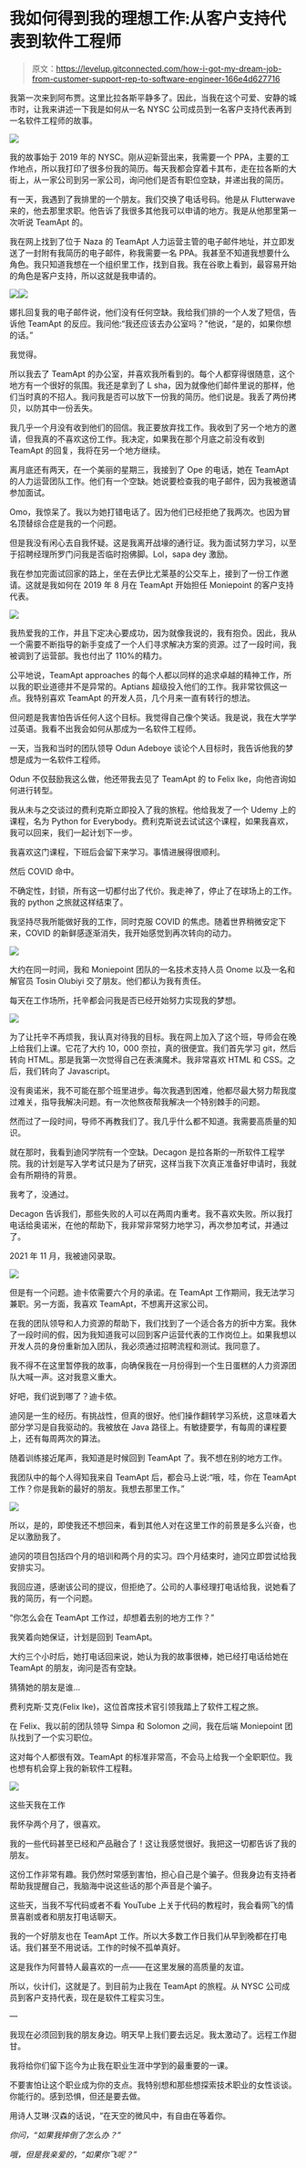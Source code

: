 # 我如何得到我的理想工作:从客户支持代表到软件工程师

> 原文：<https://levelup.gitconnected.com/how-i-got-my-dream-job-from-customer-support-rep-to-software-engineer-166e4d627716>

我第一次来到阿布贾。这里比拉各斯平静多了。因此，当我在这个可爱、安静的城市时，让我来讲述一下我是如何从一名 NYSC 公司成员到一名客户支持代表再到一名软件工程师的故事。

![](img/e1a99c1fb0b9c2ffa47ed263f9ccf031.png)

我的故事始于 2019 年的 NYSC。刚从迎新营出来，我需要一个 PPA，主要的工作地点，所以我打印了很多份我的简历。每天我都会穿着卡其布，走在拉各斯的大街上，从一家公司到另一家公司，询问他们是否有职位空缺，并递出我的简历。

有一天，我遇到了我排里的一个朋友。我们交换了电话号码。他是从 Flutterwave 来的，他去那里求职。他告诉了我很多其他我可以申请的地方。我是从他那里第一次听说 TeamApt 的。

我在网上找到了位于 Naza 的 TeamApt 人力运营主管的电子邮件地址，并立即发送了一封附有我简历的电子邮件，称我需要一名 PPA。我甚至不知道我想要什么角色。我只知道我想在一个组织里工作，找到自我。我在谷歌上看到，最容易开始的角色是客户支持，所以这就是我申请的。

![](img/8c7560d7e59a552eaf4abb805d8af277.png)![](img/3b1dadad23411b74a90ae1eaccff70c7.png)

娜扎回复我的电子邮件说，他们没有任何空缺。我给我们排的一个人发了短信，告诉他 TeamApt 的反应。我问他:“我还应该去办公室吗？”他说，“是的，如果你想的话。”

我觉得。

所以我去了 TeamApt 的办公室，并喜欢我所看到的。每个人都穿得很随意，这个地方有一个很好的氛围。我还是拿到了 L sha，因为就像他们邮件里说的那样，他们当时真的不招人。我问我是否可以放下一份我的简历。他们说是。我丢了两份拷贝，以防其中一份丢失。

我几乎一个月没有收到他们的回信。我正要放弃找工作。我收到了另一个地方的邀请，但我真的不喜欢这份工作。我决定，如果我在那个月底之前没有收到 TeamApt 的回复，我将在另一个地方继续。

离月底还有两天，在一个美丽的星期三，我接到了 Ope 的电话，她在 TeamApt 的人力运营团队工作。他们有一个空缺。她说要检查我的电子邮件，因为我被邀请参加面试。

Omo，我惊呆了。我以为她打错电话了。因为他们已经拒绝了我两次。也因为冒名顶替综合症是我的一个问题。

但是我没有闲心去自我怀疑。这是我离开战壕的通行证。我为面试努力学习，以至于招聘经理所罗门问我是否临时抱佛脚。Lol，sapa dey 激励。

我在参加完面试回家的路上，坐在去伊比尤莱基的公交车上，接到了一份工作邀请。这就是我如何在 2019 年 8 月在 TeamApt 开始担任 Moniepoint 的客户支持代表。

![](img/1eb16634dee3077675c7dfce01442ab0.png)

我热爱我的工作，并且下定决心要成功，因为就像我说的，我有抱负。因此，我从一个需要不断指导的新手变成了一个人们寻求解决方案的资源。过了一段时间，我被调到了运营部。我也付出了 110%的精力。

公平地说，TeamApt approaches 的每个人都以同样的追求卓越的精神工作，所以我的职业道德并不是异常的。Aptians 超级投入他们的工作。我非常钦佩这一点。我特别喜欢 TeamApt 的开发人员，几个月来一直有转行的想法。

但问题是我害怕告诉任何人这个目标。我觉得自己像个笑话。我是说，我在大学学过英语。我看不出我会如何从那成为一名软件工程师。

一天，当我和当时的团队领导 Odun Adeboye 谈论个人目标时，我告诉他我的梦想是成为一名软件工程师。

Odun 不仅鼓励我这么做，他还带我去见了 TeamApt 的 to Felix Ike，向他咨询如何进行转型。

我从未与之交谈过的费利克斯立即投入了我的旅程。他给我发了一个 Udemy 上的课程，名为 Python for Everybody。费利克斯说去试试这个课程，如果我喜欢，我可以回来，我们一起计划下一步。

我喜欢这门课程，下班后会留下来学习。事情进展得很顺利。

然后 COVID 命中。

不确定性，封锁，所有这一切都付出了代价。我走神了，停止了在球场上的工作。我的 python 之旅就这样结束了。

我坚持尽我所能做好我的工作，同时克服 COVID 的焦虑。随着世界稍微安定下来，COVID 的新鲜感逐渐消失，我开始感觉到再次转向的动力。

![](img/e71e7feede8a2923fe2ee2f36bf2e5b9.png)

大约在同一时间，我和 Moniepoint 团队的一名技术支持人员 Onome 以及一名和解官员 Tosin Olubiyi 交了朋友。他们都认为我有责任。

每天在工作场所，托辛都会问我是否已经开始努力实现我的梦想。

![](img/8e7dba3b28ae02a0a2d00bbe502dcffd.png)

为了让托辛不再烦我，我认真对待我的目标。我在网上加入了这个班，导师会在晚上给我们上课。它花了大约 10，000 奈拉，真的很便宜。我们首先学习 git，然后转向 HTML。那是我第一次觉得自己在表演魔术。我非常喜欢 HTML 和 CSS。之后，我们转向了 Javascript。

没有奥诺米，我不可能在那个班里进步。每次我遇到困难，他都尽最大努力帮我度过难关，指导我解决问题。有一次他熬夜帮我解决一个特别棘手的问题。

然而过了一段时间，导师不再教我们了。我几乎什么都不知道。我需要高质量的知识。

就在那时，我看到迪冈学院有一个空缺。Decagon 是拉各斯的一所软件工程学院。我的计划是写入学考试只是为了研究，这样当我下次真正准备好申请时，我就会有所期待的背景。

我考了，没通过。

Decagon 告诉我们，那些失败的人可以在两周内重考。我不喜欢失败。所以我打电话给奥诺米，在他的帮助下，我非常非常努力地学习，再次参加考试，并通过了。

2021 年 11 月，我被迪冈录取。

![](img/526710e30e5732542f2330537f13ac21.png)

但是有一个问题。迪卡侬需要六个月的承诺。在 TeamApt 工作期间，我无法学习兼职。另一方面，我喜欢 TeamApt，不想离开这家公司。

在我的团队领导和人力资源的帮助下，我们找到了一个适合各方的折中方案。我休了一段时间的假，因为我知道我可以回到客户运营代表的工作岗位上。如果我想以开发人员的身份重新加入团队，我必须通过招聘流程和测试。我同意了。

我不得不在这里暂停我的故事，向确保我在一月份得到一个生日蛋糕的人力资源团队大喊一声。这对我意义重大。

好吧，我们说到哪了？迪卡侬。

迪冈是一生的经历。有挑战性，但真的很好。他们操作翻转学习系统，这意味着大部分学习是自我驱动的。我被放在 Java 路径上。有敏捷要学，有每周的课程要上，还有每周两次的算法。

随着训练接近尾声，我知道是时候回到 TeamApt 了。我不想在别的地方工作。

我团队中的每个人得知我来自 TeamApt 后，都会马上说:“哦，哇，你在 TeamApt 工作？你是我新的最好的朋友。我想去那里工作。”

![](img/eca00c2232da9e68d8bfc56fdb4167c1.png)

所以，是的，即使我还不想回来，看到其他人对在这里工作的前景是多么兴奋，也足以激励我了。

迪冈的项目包括四个月的培训和两个月的实习。四个月结束时，迪冈立即尝试给我安排实习。

我回应道，感谢该公司的提议，但拒绝了。公司的人事经理打电话给我，说她看了我的简历，有一个问题。

“你怎么会在 TeamApt 工作过，却想着去别的地方工作？”

我笑着向她保证，计划是回到 TeamApt。

大约三个小时后，她打电话回来说，她认为我的故事很棒，她已经打电话给她在 TeamApt 的朋友，询问是否有空缺。

猜猜她的朋友是谁…

费利克斯·艾克(Felix Ike)，这位首席技术官引领我踏上了软件工程之旅。

在 Felix、我以前的团队领导 Simpa 和 Solomon 之间，我在后端 Moniepoint 团队找到了一个实习职位。

这对每个人都很有效。TeamApt 的标准非常高，不会马上给我一个全职职位。我也想有机会穿上我的新软件工程鞋。

![](img/a10fceec92f0864faf19bda560488fcb.png)

这些天我在工作

我怀孕两个月了，很喜欢。

我的一些代码甚至已经和产品融合了！这让我感觉很好。我把这一切都告诉了我的朋友。

这份工作非常有趣。我仍然时常感到害怕，担心自己是个骗子。但我身边有支持者帮助我提醒自己，我脑海中说这些话的那个声音是个骗子。

这些天，当我不写代码或者不看 YouTube 上关于代码的教程时，我会看网飞的情景喜剧或者和朋友打电话聊天。

我的一个好朋友也在 TeamApt 工作。所以大多数工作日我们从早到晚都在打电话。我们甚至不用说话。工作的时候不孤单真好。

这是我作为阿普特人最喜欢的一点——在这里发展的高质量的友谊。

所以，伙计们，这就是了。到目前为止我在 TeamApt 的旅程。从 NYSC 公司成员到客户支持代表，现在是软件工程实习生。

—

我现在必须回到我的朋友身边。明天早上我们要去远足。我太激动了。远程工作甜甘。

我将给你们留下迄今为止我在职业生涯中学到的最重要的一课。

不要害怕让这个职业成为你的支点。我特别想和那些想探索技术职业的女性谈谈。你能行的。感到恐惧，但还是要去做。

用诗人艾琳·汉森的话说，“在天空的微风中，有自由在等着你。

*你问，“如果我摔倒了怎么办？”*

*哦，但是我亲爱的，“如果你飞呢？”*